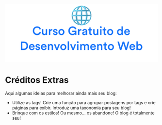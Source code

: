 <div align="center">
<img  src="../images/header.png" alt="Curso Gratuito Web Dev Awari" />
</div>

# Créditos Extras

Aqui algumas ideias para melhorar ainda mais seu blog:

- Utilize as tags! Crie uma função para agrupar postagens por tags e crie páginas para exibir. Introduz uma taxonomia para seu blog!
- Brinque com os estilos! Ou mesmo... os abandone! O blog é totalmente seu!
